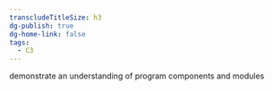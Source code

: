 ```yaml
---
transcludeTitleSize: h3
dg-publish: true
dg-home-link: false
tags:
  - C3
---
```

demonstrate an understanding of program components and modules